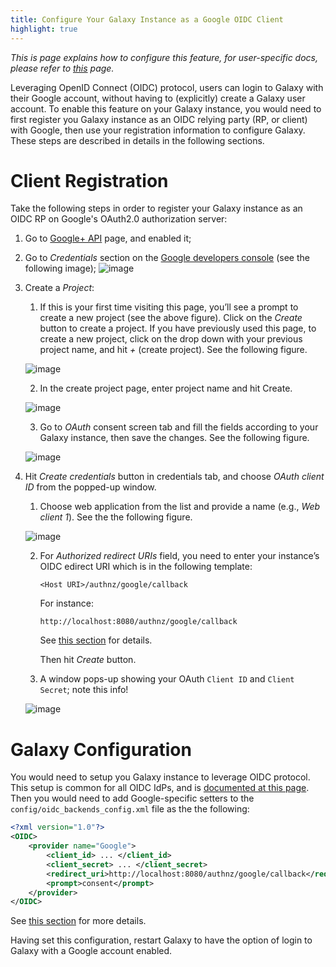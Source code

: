 ```yaml
---
title: Configure Your Galaxy Instance as a Google OIDC Client
highlight: true
---
```


_This is page explains how to configure this feature, for user-specific docs, please refer to [this](/src/authnz/use/oidc/idps/google/index.md) page._


Leveraging OpenID Connect (OIDC) protocol, users can login to Galaxy with their
Google account, without having to (explicitly) create a Galaxy user account. To
enable this feature on your Galaxy instance, you would need to first register 
you Galaxy instance as an OIDC relying party (RP, or client) with Google, then 
use your registration information to configure Galaxy. These steps are described
in details in the following sections.   

# Client Registration 

Take the following steps in order to register your Galaxy instance as an OIDC RP 
on Google's OAuth2.0 authorization server:

1. Go to [Google+ API](https://console.developers.google.com/apis/api/plus/overview) page, and enabled it;
2. Go to _Credentials_ section on the [Google developers console](https://console.developers.google.com/apis/credentials) (see the following image);
![image](/src/authnz/config/oidc/idps/google/gdc_credentials.png)

3. Create a _Project_:
    1. If this is your first time visiting this page, you’ll see a prompt to 
    create a new project (see the above figure). Click on the _Create_ button 
    to create a project. If you have previously used this page, to create a 
    new project, click on the drop down with your previous project name, 
    and hit _+_ (create project). See the following figure. 
    
    ![image](/src/authnz/config/oidc/idps/google/gdc_previous_project.png)
    
    2. In the create project page, enter project name and hit Create.
    
    ![image](/src/authnz/config/oidc/idps/google/gdc_create_project.png)
    
    3. Go to _OAuth_ consent screen tab and fill the fields according to your 
    Galaxy instance, then save the changes. See the following figure.
    
    ![image](/src/authnz/config/oidc/idps/google/gdc_consent.png)

4. Hit _Create credentials_ button in credentials tab, and choose 
_OAuth client ID_ from the popped-up window.

    1. Choose web application from the list and provide a name (e.g., _Web client 1_). 
    See the the following figure. 
    
    ![image](/src/authnz/config/oidc/idps/google/gdc_create_credentials.png)
    
    2. For _Authorized redirect URIs_ field, you need to enter your instance’s OIDC 
    edirect URI which is in the following template:
    
       ```
       <Host URI>/authnz/google/callback
       ```
       
       For instance:
        
       ```
       http://localhost:8080/authnz/google/callback
       ```
           
       See [this section](/src/authnz/config/oidc/index.md#redirect-uri) for details.

        Then hit _Create_ button.

    3. A window pops-up showing your OAuth `Client ID` and `Client Secret`; note this info!
    
    ![image](/src/authnz/config/oidc/idps/google/gdc_result.png)
    
        
# Galaxy Configuration

You would need to setup you Galaxy instance to leverage OIDC protocol. 
This setup is common for all OIDC IdPs, and is 
[documented at this page](/src/authnz/config/oidc/index.md#configure-oidc-backends).
Then you would need to add Google-specific setters to the `config/oidc_backends_config.xml` file as the 
the following: 

```xml
<?xml version="1.0"?>
<OIDC>
    <provider name="Google">
        <client_id> ... </client_id>
        <client_secret> ... </client_secret>
        <redirect_uri>http://localhost:8080/authnz/google/callback</redirect_uri>
        <prompt>consent</prompt>
    </provider>
</OIDC>
```

See [this section](/src/authnz/config/oidc/index.md#supported-oidc-idps)
for more details.


Having set this configuration, restart Galaxy to have the option of login to 
Galaxy with a Google account enabled.
